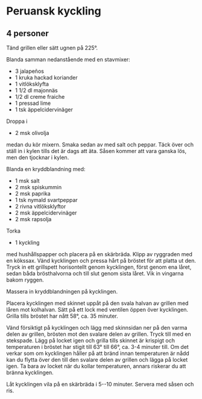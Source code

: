 # Peruansk kyckling
## 4 personer

Tänd grillen eller sätt ugnen på 225°.

Blanda samman nedanstående med en stavmixer:

- 3 jalapeños
- 1 kruka hackad koriander
- 1 vitlöksklyfta
- 1 1/2 dl majonnäs
- 1/2 dl creme fraiche
- 1 pressad lime
- 1 tsk äppelcidervinäger

Droppa i 

- 2 msk olivolja

medan du kör mixern. Smaka sedan av med salt och peppar. Täck över och ställ in i kylen tills det är dags att äta. Såsen kommer att vara ganska lös, men den tjocknar i kylen.

Blanda en kryddblandning med:

- 1 msk salt
- 2 msk spiskummin
- 2 msk paprika
- 1 tsk nymald svartpeppar
- 2 rivna vitlöksklyftor
- 2 msk äppelcidervinäger
- 2 msk rapsolja

Torka

- 1 kyckling

med hushållspapper och placera på en skärbräda. Klipp av ryggraden med en kökssax. Vänd kycklingen och pressa hårt på bröstet för att platta ut den. Tryck in ett grillspett horisontellt genom kycklingen, först genom ena låret, sedan båda brösthalvorna och till slut genom sista låret. Vik in vingarna bakom ryggen.

Massera in kryddblandningen på kycklingen.

Placera kycklingen med skinnet uppåt på den svala halvan av grillen med låren mot kolhalvan. Sätt på ett lock med ventilen öppen över kycklingen. Grilla tills bröstet har nått 58°, ca. 35 minuter.

Vänd försiktigt på kycklingen och lägg med skinnsidan ner på den varma delen av grillen, brösten mot den svalare delen av grillen. Tryck till med en stekspade. Lägg på locket igen och grilla tills skinnet är krispigt och temperaturen i bröstet har stigit till 63° till 66°, ca. 3-4 minuter till. Om det verkar som om kycklingen håller på att bränd innan temperaturen är nådd kan du flytta över den till den svalare delen av grillen och lägga på locket igen. Ta bara av locket när du kollar temperaturen, annars riskerar du att bränna kycklingen.

Låt kycklingen vila på en skärbräda i 5--10 minuter. Servera med såsen och ris.
